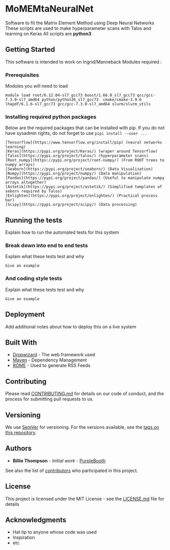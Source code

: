 # MoMEMtaNeuralNet

Software to fit the Matrix Element Method using Deep Neural Networks
These scripts are used to make hyperparameter scans with Talos and learning on Keras
All scripts are **python3**

## Getting Started

This software is intended to work on Ingrid/Manneback 
Modules required : 

### Prerequisites

Modules you will need to load
```
module load root/6.12.04-sl7_gcc73 boost/1.66.0_sl7_gcc73 gcc/gcc-7.3.0-sl7_amd64 python/python36_sl7_gcc73  cmake/cmake-3.9.6 lhapdf/6.1.6-sl7_gcc73 gcc/gcc-7.3.0-sl7_amd64 slurm/slurm_utils 

```

### Installing required python packages 

Below are the required packages that can be installed with pip.
If you do not have sysadmin rights, do not forget to use ``` pipi install --user ...  ```

```
[Tensorflow](https://www.tensorflow.org/install/pip) (neural networks learning)
[Keras](https://pypi.org/project/Keras/) (wraper around Tensorflow)
[Talos](https://pypi.org/project/talos/) (hyperparameter scans)
[Root_numpy](https://pypi.org/project/root-numpy/) (From ROOT trees to numpy arrays)
[Seaborn](https://pypi.org/project/seaborn/) (Data Visualization)
[Numpy](https://pypi.org/project/numpy/) (Data manipulation)
[Pandas](https://pypi.org/project/pandas/) (Useful to manipulate numpy arrays altogether)
[Astetik](https://pypi.org/project/astetik/) (Simplified templates of seborn required by Talos)
[Enlighten](https://pypi.org/project/enlighten/) (Practical process bar)
[Scipy](https://pypi.org/project/scipy/) (Data processing)

``` 

## Running the tests

Explain how to run the automated tests for this system

### Break down into end to end tests

Explain what these tests test and why

```
Give an example
```

### And coding style tests

Explain what these tests test and why

```
Give an example
```

## Deployment

Add additional notes about how to deploy this on a live system

## Built With

* [Dropwizard](http://www.dropwizard.io/1.0.2/docs/) - The web framework used
* [Maven](https://maven.apache.org/) - Dependency Management
* [ROME](https://rometools.github.io/rome/) - Used to generate RSS Feeds

## Contributing

Please read [CONTRIBUTING.md](https://gist.github.com/PurpleBooth/b24679402957c63ec426) for details on our code of conduct, and the process for submitting pull requests to us.

## Versioning

We use [SemVer](http://semver.org/) for versioning. For the versions available, see the [tags on this repository](https://github.com/your/project/tags). 

## Authors

* **Billie Thompson** - *Initial work* - [PurpleBooth](https://github.com/PurpleBooth)

See also the list of [contributors](https://github.com/your/project/contributors) who participated in this project.

## License

This project is licensed under the MIT License - see the [LICENSE.md](LICENSE.md) file for details

## Acknowledgments

* Hat tip to anyone whose code was used
* Inspiration
* etc
